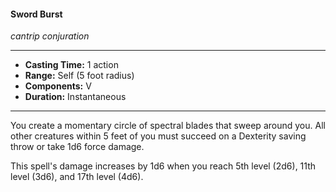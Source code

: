 #### Sword Burst
*cantrip conjuration*
___
- **Casting Time:** 1 action
- **Range:** Self (5 foot radius)
- **Components:** V
- **Duration:** Instantaneous
___
You create a momentary circle of spectral blades that sweep around you. All other creatures within 5 feet of you must succeed on a Dexterity saving throw or take 1d6 force damage.

This spell's damage increases by 1d6 when you reach 5th level (2d6), 11th level (3d6), and 17th level (4d6).